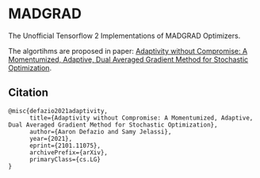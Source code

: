 # MADGRAD
The Unofficial Tensorflow 2 Implementations of MADGRAD Optimizers.

The algortihms are proposed in paper: 
[Adaptivity without Compromise: A Momentumized, Adaptive, Dual Averaged Gradient Method for Stochastic Optimization](https://arxiv.org/abs/2101.11075).
 
## Citation

```shell 
@misc{defazio2021adaptivity,
      title={Adaptivity without Compromise: A Momentumized, Adaptive, Dual Averaged Gradient Method for Stochastic Optimization}, 
      author={Aaron Defazio and Samy Jelassi},
      year={2021},
      eprint={2101.11075},
      archivePrefix={arXiv},
      primaryClass={cs.LG}
}
```
